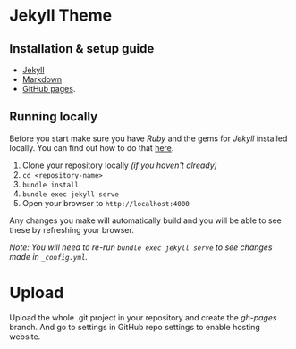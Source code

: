 # Jekyll Theme

## Installation & setup guide

- [Jekyll](https://jekyllrb.com/docs/home/)
- [Markdown](https://www.markdownguide.org/getting-started)
- [GitHub pages](https://pages.github.com/).

## Running locally

Before you start make sure you have *Ruby* and the gems for *Jekyll* installed locally. You can find out how to do that [here](https://jekyllrb.com/docs/installation/).

1. Clone your repository locally *(if you haven't already)*
2. `cd <repository-name>`
3. `bundle install`
4. `bundle exec jekyll serve`
5. Open your browser to `http://localhost:4000`

Any changes you make will automatically build and you will be able to see these by refreshing your browser.

*Note: You will need to re-run `bundle exec jekyll serve` to see changes made in `_config.yml`.*

# Upload

Upload the whole .git project in your repository and create the *gh-pages* branch. And go to settings in GitHub repo settings to enable hosting website.
